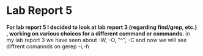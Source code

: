 # Lab Report 5
**For lab report 5 I decided to look at lab report 3 (regarding find/grep, etc.) , working on various 
choices for a different command or commands.**
in my lab report 3 we have seen about -W, -O, "^", -C and now we will see diffrent comannds on gerep -i,-h

 

